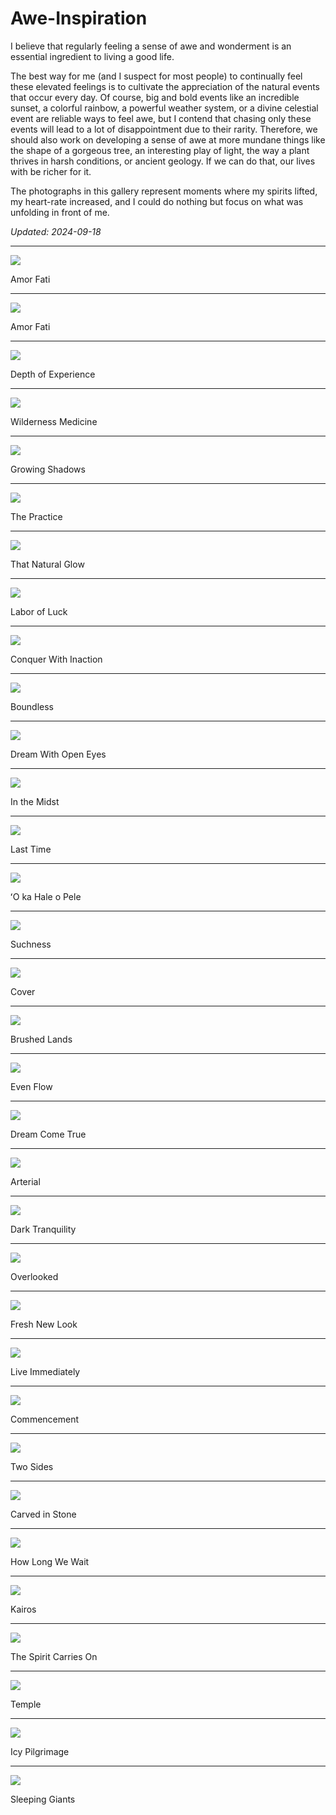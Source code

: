 
# Awe-Inspiration

I believe that regularly feeling a sense of awe and wonderment is an essential ingredient to living a good life.

The best way for me (and I suspect for most people) to continually feel these elevated feelings is to cultivate the appreciation of the natural events that occur every day. Of course, big and bold events like an incredible sunset, a colorful rainbow, a powerful weather system, or a divine celestial event are reliable ways to feel awe, but I contend that chasing only these events will lead to a lot of disappointment due to their rarity. Therefore, we should also work on developing a sense of awe at more mundane things like the shape of a gorgeous tree, an interesting play of light, the way a plant thrives in harsh conditions, or ancient geology. If we can do that, our lives with be richer for it.

The photographs in this gallery represent moments where my spirits lifted, my heart-rate increased, and I could do nothing but focus on what was unfolding in front of me.

*Updated: 2024-09-18*

---

<img src="./Exactly.jpg"/>

Amor Fati

---

<img src="./Amor Fati.jpg"/>

Amor Fati

---

<img src="./Depth of Experience.jpg"/>

Depth of Experience

---

<img src="./Wilderness Medicine.jpg"/>

Wilderness Medicine

---

<img src="./Growing Shadows.jpg"/>

Growing Shadows

---

<img src="./The Practice.jpg"/>

The Practice

---

<img src="./That Natural Glow.jpg"/>

That Natural Glow

---

<img src="./Labor of Luck.jpg"/>

Labor of Luck

---

<img src="./Conquer With Inaction.jpg"/>

Conquer With Inaction

---

<img src="./Boundless.jpg"/>

Boundless

---

<img src="./Dream With Open Eyes.jpg"/>

Dream With Open Eyes

---

<img src="./In the Midst.jpg"/>

In the Midst

---

<img src="./Last Time.jpg"/>

Last Time

---

<img src="./ʻO ka Hale o Pele.jpg"/>

ʻO ka Hale o Pele

---

<img src="./Suchness.jpg"/>

Suchness

---

<img src="./Cover.jpg"/>

Cover

---

<img src="./Brushed Lands.jpg"/>

Brushed Lands

---

<img src="./Even Flow.jpg"/>

Even Flow

---

<img src="./Dream Come True.jpg"/>

Dream Come True

---

<img src="./Arterial.jpg"/>

Arterial

---

<img src="./Dark Tranquility.jpg"/>

Dark Tranquility

---

<img src="./Overlooked.jpg"/>

Overlooked

---

<img src="./Fresh New Look.jpg"/>

Fresh New Look

---

<img src="./Live Immediately.jpg"/>

Live Immediately

---

<img src="./Commencement.jpg"/>

Commencement

---

<img src="./Two Sides.jpg"/>

Two Sides

---

<img src="./Carved in Stone.jpg"/>

Carved in Stone

---

<img src="./How Long We Wait.jpg"/>

How Long We Wait

---

<img src="./Kairos.jpg"/>

Kairos

---

<img src="./The Spirit Carries On.jpg"/>

The Spirit Carries On

---

<img src="./Temple.jpg"/>

Temple

---

<img src="./Icy Pilgrimage.jpg"/>

Icy Pilgrimage

---

<img src="./Sleeping Giants.jpg"/>

Sleeping Giants
